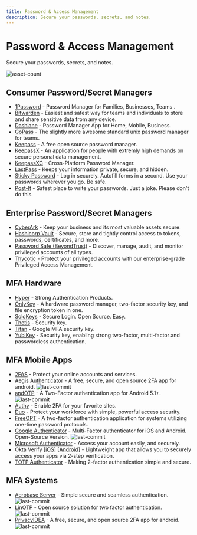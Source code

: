 ```yaml
---
title: Password & Access Management
description: Secure your passwords, secrets, and notes.
---
```


# Password & Access Management

Secure your passwords, secrets, and notes.

![asset-count](https://img.shields.io/badge/Tools%20%26%20Resources%20Available-33-757575?style=for-the-badge)


## Consumer Password/Secret Managers

* [1Password](https://1password.com) - Password Manager for Families, Businesses, Teams . 
* [Bitwarden]() - Easiest and safest way for teams and individuals to store and share sensitive data from any device. 
* [Dashlane](https://www.dashlane.com/) - Password Manager App for Home, Mobile, Business. 
* [GoPass](https://www.gopass.pw/) - The slightly more awesome standard unix password manager for teams. 
* [Keepass](https://keepass.info/) - A free open source password manager. 
* [KeepassX](https://www.keepassx.org/) - An application for people with extremly high demands on secure personal data management. 
* [KeepassXC](https://keepassxc.org/) - Cross-Platform Password Manager. 
* [LastPass](https://www.lastpass.com/) - Keeps your information private, secure, and hidden. 
* [Sticky Password](https://www.stickypassword.com/) - Log in securely. Autofill forms in a second. Use your passwords wherever you go. Be safe. 
* [Post-It](https://www.post-it.com/3M/en_US/post-it/) - Safest place to write your passwords. Just a joke. Please don't do this. 


## Enterprise Password/Secret Managers

* [CyberArk](https://www.cyberark.com/) - Keep your business and its most valuable assets secure. 
* [Hashicorp Vault](https://www.hashicorp.com/products/vault) - Secure, store and tightly control access to tokens, passwords, certificates, and more. 
* [Password Safe (BeyondTrust)](https://www.beyondtrust.com/password-safe) - Discover, manage, audit, and monitor privileged accounts of all types. 
* [Thycotic](https://thycotic.com/products/secret-server/) - Protect your privileged accounts with our enterprise-grade Privileged Access Management. 


## MFA Hardware

* [Hyper](https://www.hypersecu.com/products) - Strong Authentication Products. 
* [OnlyKey](https://onlykey.io/) - A hardware password manager, two-factor security key, and file encryption token in one. 
* [SoloKeys](https://solokeys.com/) - Secure Login. Open Source. Easy. 
* [Thetis](https://thetis.io/) - Security key. 
* [Titan](https://store.google.com/us/product/titan_security_key?hl=en-US) - Google MFA security key. 
* [YubiKey](https://www.yubico.com/products/) - Security key, enabling strong two-factor, multi-factor and passwordless authentication. 


## MFA Mobile Apps

* [2FAS](https://2fas.com/) - Protect your online accounts and services. 
* [Aegis Authenticator](https://github.com/beemdevelopment/Aegis) - A free, secure, and open source 2FA app for android. ![last-commit](https://img.shields.io/github/last-commit/beemdevelopment/Aegis?style=flat)
* [andOTP](https://github.com/andOTP/andOTP) - A Two-Factor authentication app for Android 5.1+. ![last-commit](https://img.shields.io/github/last-commit/andOTP/andOTP?style=flat)
* [Authy](https://authy.com/) - Enable 2FA for your favorite sites. 
* [Duo](https://duo.com/) - Protect your workforce with simple, powerful access security. 
* [FreeOPT](https://freeotp.github.io/) - A two-factor authentication application for systems utilizing one-time password protocols. 
* [Google Authenticator](https://github.com/google/google-authenticator) - Multi-Factor authenticator for iOS and Android. Open-Source Version. ![last-commit](https://img.shields.io/github/last-commit/google/google-authenticator?style=flat)
* [Microsoft Authenticator](https://www.microsoft.com/en-us/account/authenticator) - Access your account easily, and securely. 
* Okta Verify \[[iOS](https://apps.apple.com/us/app/okta-verify/id490179405)\] \[[Android](https://play.google.com/store/apps/details?id=com.okta.android.auth&hl=en_US&gl=US)\] - Lightweight app that allows you to securely access your apps via 2-step verification. 
* [TOTP Authenticator](https://www.binaryboot.com/totp-authenticator) - Making 2-factor authentication simple and secure. 


## MFA Systems

* [Aerobase Server](https://github.com/aerobase/omnibus-aerobase-server) - Simple secure and seamless authentication. ![last-commit](https://img.shields.io/github/last-commit/aerobase/omnibus-aerobase-server?style=flat)
* [LinOTP](https://github.com/LinOTP/LinOTP) - Open source solution for two factor authentication. ![last-commit](https://img.shields.io/github/last-commit/LinOTP/LinOTP?style=flat)
* [PrivacyIDEA](https://github.com/beemdevelopment/Aegis) - A free, secure, and open source 2FA app for android. ![last-commit](https://img.shields.io/github/last-commit/beemdevelopment/Aegis?style=flat)


